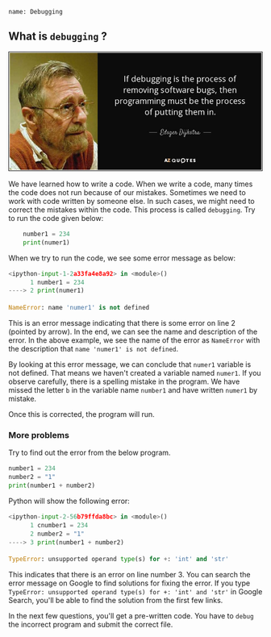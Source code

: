 ```ngMeta
name: Debugging
```

## What is `debugging` ?

![debugging-intro](assets/debugging-intro.jpg)


We have learned how to write a code. When we write a code, many times the code does not run because of our mistakes. Sometimes we need to work with code written by someone else. In such cases, we might need to correct the mistakes within the code. This process is called `debugging`. Try to run the code given below:

```python
	number1 = 234
	print(numer1)
```

When we try to run the code, we see some error message as below:

```python
<ipython-input-1-2a33fa4e8a92> in <module>()
      1 number1 = 234
----> 2 print(numer1)

NameError: name 'numer1' is not defined
```

This is an error message indicating that there is some error on line 2 (pointed by arrow). In the end, we can see the name and description of the error. In the above example, we see the name of the error as `NameError` with the description that `name 'numer1' is not defined`. 

By looking at this error message, we can conclude that `numer1` variable is not defined. That means we haven't created a variable named `numer1`. If you observe carefully, there is a spelling mistake in the program. We have missed the letter `b` in the variable name `number1` and have written `numer1` by mistake.

Once this is corrected, the program will run.

### More problems

Try to find out the error from the below program.

```python
number1 = 234
number2 = "1"
print(number1 + number2)
```

Python will show the following error:

```python
<ipython-input-2-56b79ffda8bc> in <module>()
      1 cnumber1 = 234
      2 number2 = "1"
----> 3 print(number1 + number2)

TypeError: unsupported operand type(s) for +: 'int' and 'str'
```

This indicates that there is an error on line number 3. You can search the error message on Google to find solutions for fixing the error. If you type `TypeError: unsupported operand type(s) for +: 'int' and 'str'` in Google Search, you'll be able to find the solution from the first few links.

In the next few questions, you'll get a pre-written code. You have to `debug` the incorrect program and submit the correct file.
